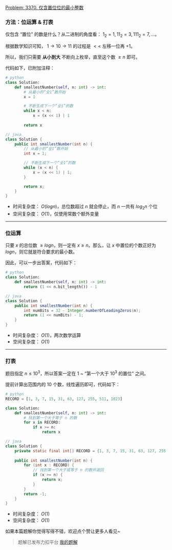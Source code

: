 [Problem: 3370. 仅含置位位的最小整数](https://leetcode.cn/problems/smallest-number-with-all-set-bits/description/)

### 方法：位运算 & 打表

仅包含 “置位” 的数是什么？从二进制的角度看： $1_2=1,11_2=3,111_2=7,\dots$。

根据数学知识可知， $1\to10\to11$ 的过程是 $<<$ 左移一位再 $+1$。

所以，我们只需要 **从小到大** 不断向上枚举，直至这个数 $\geq n$ 即可。

代码如下，已附加注释：

```Python
# python
class Solution:
    def smallestNumber(self, n: int) -> int:
        # 从最小的“全1”数开始
        x = 1

        # 不断生成下一个“全1”的数
        while x < n:
            x = (x << 1) | 1
        
        return x
```

```Java
// java
class Solution {
    public int smallestNumber(int n) {
        // 从最小的“全1”数开始
        int x = 1;

        // 不断生成下一个“全1”的数
        while (x < n) {
            x = (x << 1) | 1;
        }

        return x;
    }
}
```

- 时间复杂度： $O(logn)$，总位数超过 $n$ 就会停止，而 $n$ 一共有 $log_2n$ 个位
- 空间复杂度： $O(1)$，仅使用常数个额外变量

---

### 位运算

只要 $x$ 的总位数 $\geq logn$，则一定有 $x\geq n$。那么，让 $x$ 中置位的个数正好为 $logn$，则它就是符合要求的最小数。

因此，可以一步出答案，代码如下：

```Python
# python
class Solution:
    def smallestNumber(self, n: int) -> int:
        return (1 << n.bit_length()) - 1
```

```Java
// java
class Solution {
    public int smallestNumber(int n) {
        int numBits = 32 - Integer.numberOfLeadingZeros(n);
        return (1 << numBits) - 1;
    }
}
```

- 时间复杂度： $O(1)$，两次数学运算
- 空间复杂度： $O(1)$

---

### 打表

题目指定 $n\leq 10^3$，所以答案一定在 $1$ ~ “第一个大于 $10^3$ 的置位” 之间。

提前计算出范围内的 $10$ 个数，线性遍历即可，代码如下：

```Python
# python
RECORD = [1, 3, 7, 15, 31, 63, 127, 255, 511, 1023]

class Solution:
    def smallestNumber(self, n: int) -> int:
        # 找到第一个大于等于 n 的数
        for x in RECORD:
            if x >= n:
                return x
```

```Java
// java
class Solution {
    private static final int[] RECORD = {1, 3, 7, 15, 31, 63, 127, 255, 511, 1023};
    
    public int smallestNumber(int n) {
        for (int x : RECORD) {
            // 找到第一个大于或等于 n 的数并返回
            if (x >= n) {
                return x;
            }
        }
        return -1;
    }
}
```

- 时间复杂度： $O(1)$
- 空间复杂度： $O(1)$

如果本篇题解你觉得写得不错，欢迎点个赞让更多人看见~

> 题解已发布力扣平台 [我的题解](https://leetcode.cn/problems/smallest-number-with-all-set-bits/solutions/3818375/san-jie-bao-li-mei-ju-wei-yun-suan-yi-xi-sovl/)
